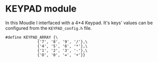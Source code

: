 # KEYPAD module

In this Moudle I interfaced with a 4*4 Keypad. It's keys' values 
can be configured from the `KEYPAD_config.h` file.

```
#define KEYPAD_ARRAY {\
		      {'7', '8', '9', '/'},\
		      {'4', '5', '6', '*'},\
		      {'1', '2', '3', '-'},\
		      {'O', '0', '=', '+'}}
```

